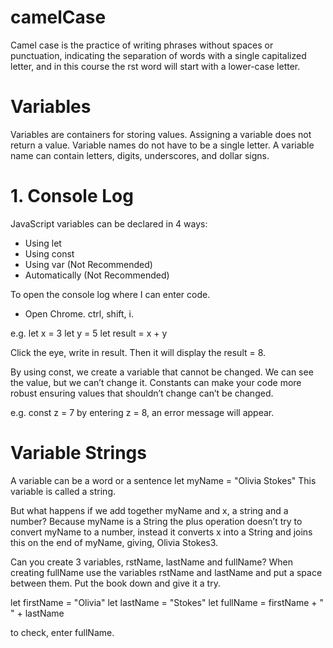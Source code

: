 # camelCase

Camel case is the practice of writing phrases without spaces or punctuation, indicating the separation of words with a single capitalized letter, and in this course the rst word will start with a lower-case letter.

# Variables

Variables are containers for storing values.
Assigning a variable does not return a value. Variable names do not have to be a single letter. A variable name can contain letters, digits, underscores, and dollar signs.

# 1. Console Log

JavaScript variables can be declared in 4 ways:
- Using let
- Using const
- Using var (Not Recommended)
- Automatically (Not Recommended)

To open the console log where I can enter code.
- Open Chrome. ctrl, shift, i.

e.g.
let x = 3
let y = 5
let result = x + y

Click the eye, write in result. Then it will display the result = 8.

By using const, we create a variable that cannot be changed. We can see the value, but we can’t change it.
Constants can make your code more robust ensuring values that shouldn’t change can’t be changed.

e.g.
const z = 7
by entering z = 8, an error message will appear.

# Variable Strings

A variable can be a word or a sentence
let myName = "Olivia Stokes"
This variable is called a string.

But what happens if we add together myName and x, a string and a number?
Because myName is a String the plus operation doesn’t try to convert myName to a number, instead it converts x into a String and joins this on the end of myName, giving, Olivia Stokes3.

Can you create 3 variables, rstName, lastName and fullName?  When creating fullName use the variables rstName and lastName and put a space between  them. Put the book down and give it a try.

let firstName = "Olivia"
let lastName = "Stokes"
let fullName = firstName + " " + lastName

to check, enter fullName.